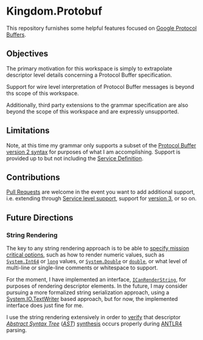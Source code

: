# Kingdom.Protobuf

This repository furnishes some helpful features focused on [Google Protocol Buffers](/protocolbuffers/protobuf).

## Objectives

The primary motivation for this workspace is simply to extrapolate descriptor level details concerning a Protocol Buffer specification.

Support for wire level interpretation of Protocol Buffer messages is beyond ths scope of this workspace.

Additionally, third party extensions to the grammar specification are also beyond the scope of this workspace and are expressly unsupported.

## Limitations

Note, at this time my grammar only supports a subset of the [Protocol Buffer version 2 syntax](http://developers.google.com/protocol-buffers/docs/reference/proto2-spec) for purposes of what I am accomplishing. Support is provided up to but not including the [Service Definition](http://developers.google.com/protocol-buffers/docs/reference/proto2-spec#service_definition).

## Contributions

[Pull Requests](/mwpowellhtx/Kingdom.Protobuf/pulls) are welcome in the event you want to add additional support, i.e. extending through [Service level support](http://developers.google.com/protocol-buffers/docs/reference/proto2-spec#service_definition), support for [version 3](http://developers.google.com/protocol-buffers/docs/reference/proto3-spec), or so on.

## Future Directions

### String Rendering

The key to any string rendering approach is to be able to [specify mission critical options](http://github.com/mwpowellhtx/Kingdom.Protobuf/blob/master/src/Kingdom.Protobuf.Descriptors/Interfaces/IStringRenderingOptions.cs), such as how to render numeric values, such as [``System.Int64``](http://docs.microsoft.com/en-us/dotnet/api/system.int64) or [``long``](http://docs.microsoft.com/en-us/dotnet/api/system.int64) values, or [``System.Double``](http://docs.microsoft.com/en-us/dotnet/api/system.double) or [``double``](http://docs.microsoft.com/en-us/dotnet/api/system.double), or what level of multi-line or single-line comments or whitespace to support.

For the moment, I have implemented an interface, [``ICanRenderString``](http://github.com/mwpowellhtx/Kingdom.Protobuf/blob/master/src/Kingdom.Protobuf.Descriptors/Interfaces/ICanRenderString.cs), for purposes of rendering descriptor elements. In the future, I may consider pursuing a more formalized string serialization approach, using a [System.IO.TextWriter](http://docs.microsoft.com/en-us/dotnet/api/system.io.textwriter) based approach, but for now, the implemented interface does just fine for me.

I use the string rendering extensively in order to [verify](http://github.com/mwpowellhtx/Kingdom.Protobuf/blob/master/src/Kingdom.Protobuf.Antlr.Tests/ProtoParserTestFixtureBase.cs) that descriptor [*Abstract Syntax Tree*](http://en.wikipedia.org/wiki/Abstract_syntax_tree) ([*AST*](http://en.wikipedia.org/wiki/Abstract_syntax_tree)) [synthesis](http://github.com/mwpowellhtx/Kingdom.Protobuf/blob/master/src/Kingdom.Protobuf.Antlr/ProtoDescriptorListener.cs) occurs properly during [ANTLR4](http://github.com/antlr/antlr4) parsing.
